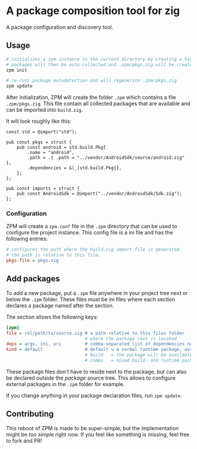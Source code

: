 # A package composition tool for zig

A package configuration and discovery tool.

## Usage

```sh
# initializes a zpm instance in the current directory by creating a hidden .zpm folder.
# packages will then be auto-collected and .zpm/pkgs.zig will be created.
zpm init 

# re-runs package autodetection and will regenerate .zpm/pkgs.zig
zpm update
```

After initialization, ZPM will create the folder `.zpm` which contains a file `.zpm/pkgs.zig`. This file contain all collected 
packages that are available and can be imported into `build.zig`.

It will look roughly like this:
```zig
const std = @import("std");

pub const pkgs = struct {
    pub const android = std.build.Pkg{
        .name = "android",
        .path = .{ .path = "../vendor/AndroidSdk/source/android.zig" },
        .dependencies = &[_]std.build.Pkg{},
    };
};

pub const imports = struct {
    pub const AndroidSdk = @import("../vendor/AndroidSdk/Sdk.zig");
};
```

### Configuration

ZPM will create a `zpm.conf` file in the `.zpm` directory that can be used to configure the project instance. This config file is a ini file and has the following entries:

```ini
# configures the path where the build.zig import file is generated.
# the path is relative to this file.
pkgs-file = pkgs.zig
```

## Add packages

To add a new package, put a `.zpm` file anywhere in your project tree next or below the `.zpm` folder. These files must be ini files where each section declares a package named after the section.

The section allows the following keys:
```ini
[zpm]
file = rel/path/to/source.zig # a path relative to this files folder
                              # where the package root is located
deps = args, ini, uri         # comma-separated list of dependencies names
kind = default                # default = a normal runtime package, available under .pkgs
                              # build   = the package will be available under .imports 
                              # combo   = mixed build- and runtime package
```

These package files don't have to reside next to the package, but can also be declared outside the *package* source tree. This allows to configure external packages in the `.zpm` folder for example.

If you change anything in your package declaration files, run `zpm update`.

## Contributing

This reboot of ZPM is made to be super-simple, but the implementation might be *too simple* right now. If you feel
like something is missing, feel free to fork and PR!
